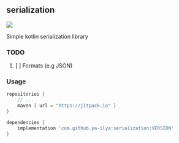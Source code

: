 ## serialization

[![](https://jitpack.io/v/ya-ilya/serialization.svg)](https://jitpack.io/#ya-ilya/serialization)

Simple kotlin serialization library

### TODO

1. [ ] Formats (e.g JSON)

### Usage

```groovy
repositories {
    // ...
    maven { url = "https://jitpack.io" }
}

dependencies {
    implementation 'com.github.ya-ilya:serialization:VERSION'
}
```